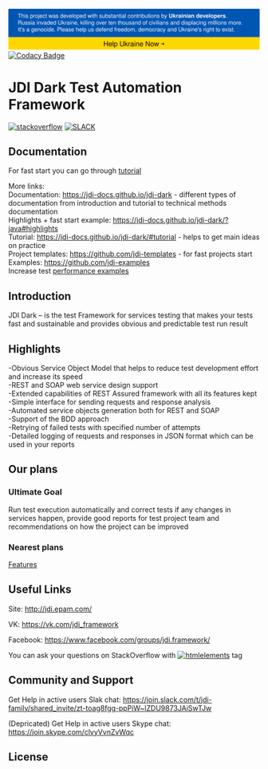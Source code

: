 [![Stand With Ukraine](https://raw.githubusercontent.com/vshymanskyy/StandWithUkraine/main/banner-direct.svg)](https://stand-with-ukraine.pp.ua)
[![Codacy Badge](https://app.codacy.com/project/badge/Grade/cfbc3de984c9407ea0eaa3b86552f848)](https://www.codacy.com/gh/jdi-testing/jdi-dark?utm_source=github.com&amp;utm_medium=referral&amp;utm_content=jdi-testing/jdi-dark&amp;utm_campaign=Badge_Grade)

# JDI Dark Test Automation Framework
[![stackoverflow](https://img.shields.io/badge/stackoverflow-jdi-blue.svg?style=flat)](http://stackoverflow.com/questions/tagged/jdi)
[![SLACK](https://img.shields.io/badge/slack-community-green.svg?style=flat)](https://join.slack.com/t/jdi-family/shared_invite/zt-toag8fgg-ppPiW~lZDU9873JAiSwTJw)

## Documentation
For fast start you can go through [tutorial](https://jdi-docs.github.io/jdi-dark/#tutorial) </br>

More links: <br/>
Documentation: <https://jdi-docs.github.io/jdi-dark> - different types of documentation from introduction and tutorial to technical methods documentation <br/>
Highlights + fast start example: <https://jdi-docs.github.io/jdi-dark/?java#highlights> <br/>
Tutorial: <https://jdi-docs.github.io/jdi-dark/#tutorial> - helps to get main ideas on practice <br/>
Project templates: <https://github.com/jdi-templates> - for fast projects start <br/>
Examples: <https://github.com/jdi-examples> <br/>
Increase test [performance examples](https://github.com/jdi-testing/jdi-dark/blob/master/jdi-dark-tests/src/test/java/com/epam/jdi/httptests/performance/PerformanceTests.java) <br/>
 
## Introduction

JDI Dark – is the test Framework for services testing that makes your tests fast and sustainable and provides obvious and predictable test run result

## Highlights
-Obvious Service Object Model that helps to reduce test development effort and increase its speed <br/>
-REST and SOAP web service design support <br/>
-Extended capabilities of REST Assured framework with all its features kept <br/>
-Simple interface for sending requests and response analysis <br/>
-Automated service objects generation both for REST and SOAP <br/>
-Support of the BDD approach <br/>
-Retrying of failed tests with specified number of attempts <br/>
-Detailed logging of requests and responses in JSON format which can be used in your reports

## Our plans
### Ultimate Goal
 
Run test execution automatically and correct tests if any changes in services happen, provide good reports for test project team and recommendations on how the project can be improved

### Nearest plans
[Features](https://github.com/jdi-testing/jdi-dark/labels/feature)

## Useful Links
Site: <http://jdi.epam.com/>

VK: <https://vk.com/jdi_framework>

Facebook: <https://www.facebook.com/groups/jdi.framework/>

You can ask your questions on StackOverflow with [![htmlelements](https://img.shields.io/badge/stackoverflow-jdiframework-orange.svg?style=flat)](http://stackoverflow.com/questions/tagged/jdiframework) tag


## Community and Support
Get Help in active users Slak chat: https://join.slack.com/t/jdi-family/shared_invite/zt-toag8fgg-ppPiW~lZDU9873JAiSwTJw

(Depricated) Get Help in active users Skype chat: https://join.skype.com/clvyVvnZvWqc



## License

